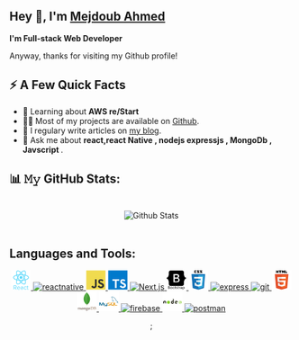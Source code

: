 

<h2>Hey 👋, I'm <a href="https://www.linkedin.com/in/ahmed-mejdoub-41929a11a/">Mejdoub Ahmed</a></h2>
<p>  <strong> I'm Full-stack Web Developer </strong></p>

<p>Anyway, thanks for visiting my Github profile!</p>

<h2>⚡️ A Few Quick Facts</h2>
<ul>
<!-- <li>🔭 I’m currently working on <a href="https://nextjs.org">NextJs</a>.</li> -->
<li>🌱 Learning about <strong>AWS re/Start</strong></li>
<li>👨‍💻 Most of my projects are available on <a href="https://github.com/mejdoub-ahmed">Github</a>.</li>
<li>📝 I regulary write articles on <a href="https://medium.com/@mejdoubahmed">my blog</a>.</li>
<li>💬 Ask me about <strong>react,react Native , nodejs expressjs , MongoDb , Javscript  </strong>.</li>
<!--   <li>📫 Connect with me: **mejdoubahmed77@gmail.com** </li> -->
</ul>


<!-- 
  <h3 align="left">Connect with me:</h3>
<p align="left">
<a href="https://www.linkedin.com/in/ahmed-mejdoub-41929a11a/" target="blank"><img align="center" src="https://raw.githubusercontent.com/rahuldkjain/github-profile-readme-generator/master/src/images/icons/Social/linked-in-alt.svg" alt="img" height="30" width="40" /></a>
</p>

  
##  -->
## 📊 𝙼𝚢 GitHub Stats:

<div align="center">
  <br />
  <img align="center" src="https://github-readme-stats.vercel.app/api?username=mejdoub-ahmed&hide=issues&show_icons=true" alt=" Github Stats">
<!--     <p><img align="center" margin-bottom="20px" src="https://github-readme-streak-stats.herokuapp.com/?user=mejdoub-ahmed&" alt="mejdoub-ahmed" /></p> -->
</div><br />

  <h2>
 Languages and Tools:
</h2>
<div align="center">

<!-- languages -->
<div align="center">
  <p align="center">
    <a href="https://reactjs.org/">
      <img
        src="https://raw.githubusercontent.com/devicons/devicon/master/icons/react/react-original-wordmark.svg"
        alt="react"
        width="35"
        height="35"
      />
    </a>
    <a href="https://reactnative.dev/">
      <img
        src="https://reactnative.dev/img/header_logo.svg"
        alt="reactnative"
        width="35"
        height="35"
      />
    </a>
    <a href="https://developer.mozilla.org/en-US/docs/Web/JavaScript">
      <img
        src="https://raw.githubusercontent.com/devicons/devicon/master/icons/javascript/javascript-original.svg"
        alt="javascript"
        width="35"
        height="35"
      />
    </a>
    <a href="https://www.typescriptlang.org/">
      <img
        src="https://raw.githubusercontent.com/devicons/devicon/master/icons/typescript/typescript-original.svg"
        alt="typescript"
        width="35"
        height="35"
      />
    </a>
    <a href="https://nextjs.org/">
      <img
        src="https://osakalehusky.com/uploads/162b322667158e911325_1655906918.png"
        alt="Next.js"
        width="35"
        height="35"
      />
<!--      <a href="https://nextjs.org/">
      <img
        src="https://upload.wikimedia.org/wikipedia/commons/thumb/c/cf/Angular_full_color_logo.svg/1200px-Angular_full_color_logo.svg.png"
        alt="Next.js"
        width="35"
        height="35"
      />
    </a> */}
    {/* <a href="https://babeljs.io/">
      <img
        src="https://www.vectorlogo.zone/logos/babeljs/babeljs-icon.svg"
        alt="babel"
        width="35"
        height="35"
      />
    </a> -->
    <a href="https://getbootstrap.com">
      <img
        src="https://raw.githubusercontent.com/devicons/devicon/master/icons/bootstrap/bootstrap-plain-wordmark.svg"
        alt="bootstrap"
        width="35"
        height="35"
      />
    </a>
    <a href="https://www.w3schools.com/css/">
      <img
        src="https://raw.githubusercontent.com/devicons/devicon/master/icons/css3/css3-original-wordmark.svg"
        alt="css3"
        width="35"
        height="35"
      />
    </a>
    <a href="https://expressjs.com">
      <img
        src="https://is4-ssl.mzstatic.com/image/thumb/Purple123/v4/5b/99/f3/5b99f3b7-6cf1-e454-3248-7648295762d7/source/256x256bb.jpg"
        alt="express"
        width="35"
        height="35"
      />
    </a>
    <a href="https://git-scm.com/">
      <img
        src="https://www.vectorlogo.zone/logos/git-scm/git-scm-icon.svg"
        alt="git"
        width="35"
        height="35"
      />
    </a>
    <a href="https://www.w3.org/html/">
      <img
        src="https://raw.githubusercontent.com/devicons/devicon/master/icons/html5/html5-original-wordmark.svg"
        alt="html5"
        width="35"
        height="35"
      />
<!--     </a>
    <a href="https://www.linux.org/">
      <img
        src="https://raw.githubusercontent.com/devicons/devicon/master/icons/linux/linux-original.svg"
        alt="linux"
        width="35"
        height="35"
      />
    </a> } -->
<!--         <a href="https://mochajs.org">
        <img
            src="https://www.vectorlogo.zone/logos/mochajs/mochajs-icon.svg"
            alt="mocha"
            width="35"
            height="35"
        />
        </a>  -->
    <a href="https://www.mongodb.com/">
      <img
        src="https://raw.githubusercontent.com/devicons/devicon/master/icons/mongodb/mongodb-original-wordmark.svg"
        alt="mongodb"
        width="35"
        height="35"
      />
    </a>
    <a href="https://www.mysql.com/">
      <img
        src="https://raw.githubusercontent.com/devicons/devicon/master/icons/mysql/mysql-original-wordmark.svg"
        alt="mysql"
        width="35"
        height="35"
      />
      <a href="https://firebase.google.com/" target="_blank" rel="noreferrer">
    <img
      src="https://www.vectorlogo.zone/logos/firebase/firebase-icon.svg"
      alt="firebase"
      width="40"
      height="40"
    />
  </a>
    </a>
    <a href="https://nodejs.org">
      <img
        src="https://raw.githubusercontent.com/devicons/devicon/master/icons/nodejs/nodejs-original-wordmark.svg"
        alt="nodejs"
        width="35"
        height="35"
      />
    </a>
    <a href="https://postman.com">
      <img
        src="https://www.vectorlogo.zone/logos/getpostman/getpostman-icon.svg"
        alt="postman"
        width="35"
        height="35"
      />
    </a>
      
      
<!--     <a href="https://www.heroku.com">
      <img
        src="https://raw.githubusercontent.com/devicons/devicon/d00d0969292a6569d45b06d3f350f463a0107b0d/icons/heroku/heroku-original-wordmark.svg"
        alt="heroku"
        width="35"
        height="35"
      />
    </a> 

    <a href="https://redux.js.org">
      <img
        src="https://raw.githubusercontent.com/devicons/devicon/master/icons/redux/redux-original.svg"
        alt="redux"
        width="35"
        height="35"
      />
    </a>  -->
   
  </p>
</div>;
</div>

  



